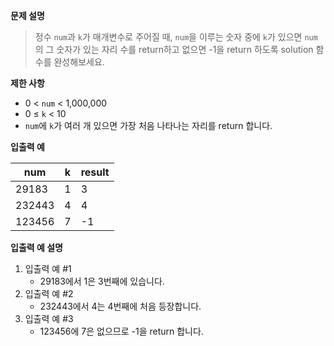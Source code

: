 **문제 설명**

> 정수 `num`과 `k`가 매개변수로 주어질 때, `num`을 이루는 숫자 중에 `k`가 있으면 `num`의 그 숫자가 있는 자리 수를 return하고 없으면 -1을 return 하도록 solution 함수를 완성해보세요.

**제한 사항**

- 0 < `num` < 1,000,000
- 0 ≤ `k` < 10
- `num`에 `k`가 여러 개 있으면 가장 처음 나타나는 자리를 return 합니다.


**입출력 예**

| num                                       | k   | result |
|------------------|-----|--------|
|    29183     | 1   | 3      |
|     232443    | 4   | 4      |
| 123456 | 7   | -1     |

**입출력 예 설명**

1. 입출력 예 #1
    - 29183에서 1은 3번째에 있습니다.
2. 입출력 예 #2
    - 232443에서 4는 4번째에 처음 등장합니다.
3. 입출력 예 #3
    - 123456에 7은 없으므로 -1을 return 합니다.


